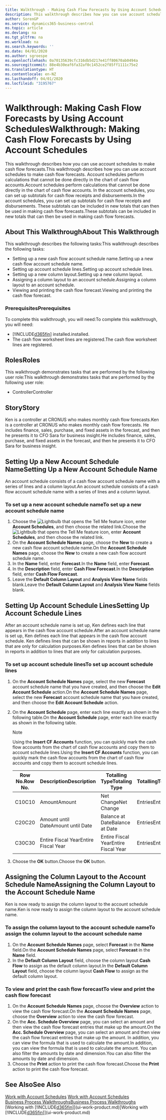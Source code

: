 ```yaml
---
title: Walkthrough - Making Cash Flow Forecasts by Using Account Schedules | Microsoft Docs
description: This walkthrough describes how you can use account schedules to make cash flow forecasts. Account schedules perform calculations that cannot be done directly in the chart of cash flow accounts. In the account schedules, you can set up subtotals for cash flow receipts and disbursements. These subtotals can be included in new totals that can then be used in making cash flow forecasts.
author: SorenGP
ms.service: dynamics365-business-central
ms.topic: article
ms.devlang: na
ms.tgt_pltfrm: na
ms.workload: na
ms.search.keywords: ''
ms.date: 04/01/2020
ms.author: sgroespe
ms.openlocfilehash: 0a70135639cfc316db5d217e41ff80670ab0494a
ms.sourcegitcommit: 88e4b30eaf6fa32af0c1452ce2f85ff1111c75e2
ms.translationtype: HT
ms.contentlocale: en-NZ
ms.lasthandoff: 04/01/2020
ms.locfileid: "3195767"
---
```

# <a name="walkthrough-making-cash-flow-forecasts-by-using-account-schedules"></a><span data-ttu-id="dcfe4-106">Walkthrough: Making Cash Flow Forecasts by Using Account Schedules</span><span class="sxs-lookup"><span data-stu-id="dcfe4-106">Walkthrough: Making Cash Flow Forecasts by Using Account Schedules</span></span>
<span data-ttu-id="dcfe4-107">This walkthrough describes how you can use account schedules to make cash flow forecasts.</span><span class="sxs-lookup"><span data-stu-id="dcfe4-107">This walkthrough describes how you can use account schedules to make cash flow forecasts.</span></span> <span data-ttu-id="dcfe4-108">Account schedules perform calculations that cannot be done directly in the chart of cash flow accounts.</span><span class="sxs-lookup"><span data-stu-id="dcfe4-108">Account schedules perform calculations that cannot be done directly in the chart of cash flow accounts.</span></span> <span data-ttu-id="dcfe4-109">In the account schedules, you can set up subtotals for cash flow receipts and disbursements.</span><span class="sxs-lookup"><span data-stu-id="dcfe4-109">In the account schedules, you can set up subtotals for cash flow receipts and disbursements.</span></span> <span data-ttu-id="dcfe4-110">These subtotals can be included in new totals that can then be used in making cash flow forecasts.</span><span class="sxs-lookup"><span data-stu-id="dcfe4-110">These subtotals can be included in new totals that can then be used in making cash flow forecasts.</span></span>  

## <a name="about-this-walkthrough"></a><span data-ttu-id="dcfe4-111">About This Walkthrough</span><span class="sxs-lookup"><span data-stu-id="dcfe4-111">About This Walkthrough</span></span>  
<span data-ttu-id="dcfe4-112">This walkthrough describes the following tasks:</span><span class="sxs-lookup"><span data-stu-id="dcfe4-112">This walkthrough describes the following tasks:</span></span>  

- <span data-ttu-id="dcfe4-113">Setting up a new cash flow account schedule name.</span><span class="sxs-lookup"><span data-stu-id="dcfe4-113">Setting up a new cash flow account schedule name.</span></span>  
- <span data-ttu-id="dcfe4-114">Setting up account schedule lines.</span><span class="sxs-lookup"><span data-stu-id="dcfe4-114">Setting up account schedule lines.</span></span>  
- <span data-ttu-id="dcfe4-115">Setting up a new column layout.</span><span class="sxs-lookup"><span data-stu-id="dcfe4-115">Setting up a new column layout.</span></span>  
- <span data-ttu-id="dcfe4-116">Assigning a column layout to an account schedule.</span><span class="sxs-lookup"><span data-stu-id="dcfe4-116">Assigning a column layout to an account schedule.</span></span>  
- <span data-ttu-id="dcfe4-117">Viewing and printing the cash flow forecast.</span><span class="sxs-lookup"><span data-stu-id="dcfe4-117">Viewing and printing the cash flow forecast.</span></span>  

### <a name="prerequisites"></a><span data-ttu-id="dcfe4-118">Prerequisites</span><span class="sxs-lookup"><span data-stu-id="dcfe4-118">Prerequisites</span></span>  
<span data-ttu-id="dcfe4-119">To complete this walkthrough, you will need:</span><span class="sxs-lookup"><span data-stu-id="dcfe4-119">To complete this walkthrough, you will need:</span></span>  

- [!INCLUDE[d365fin](includes/d365fin_md.md)] <span data-ttu-id="dcfe4-120">installed.</span><span class="sxs-lookup"><span data-stu-id="dcfe4-120">installed.</span></span>  
- <span data-ttu-id="dcfe4-121">The cash flow worksheet lines are registered.</span><span class="sxs-lookup"><span data-stu-id="dcfe4-121">The cash flow worksheet lines are registered.</span></span>  

## <a name="roles"></a><span data-ttu-id="dcfe4-122">Roles</span><span class="sxs-lookup"><span data-stu-id="dcfe4-122">Roles</span></span>  
<span data-ttu-id="dcfe4-123">This walkthrough demonstrates tasks that are performed by the following user role:</span><span class="sxs-lookup"><span data-stu-id="dcfe4-123">This walkthrough demonstrates tasks that are performed by the following user role:</span></span>  

- <span data-ttu-id="dcfe4-124">Controller</span><span class="sxs-lookup"><span data-stu-id="dcfe4-124">Controller</span></span>  

## <a name="story"></a><span data-ttu-id="dcfe4-125">Story</span><span class="sxs-lookup"><span data-stu-id="dcfe4-125">Story</span></span>  
<span data-ttu-id="dcfe4-126">Ken is a controller at CRONUS who makes monthly cash flow forecasts.</span><span class="sxs-lookup"><span data-stu-id="dcfe4-126">Ken is a controller at CRONUS who makes monthly cash flow forecasts.</span></span> <span data-ttu-id="dcfe4-127">He includes finance, sales, purchase, and fixed assets in the forecast, and then he presents it to CFO Sara for business insight.</span><span class="sxs-lookup"><span data-stu-id="dcfe4-127">He includes finance, sales, purchase, and fixed assets in the forecast, and then he presents it to CFO Sara for business insight.</span></span>  

## <a name="setting-up-a-new-account-schedule-name"></a><span data-ttu-id="dcfe4-128">Setting Up a New Account Schedule Name</span><span class="sxs-lookup"><span data-stu-id="dcfe4-128">Setting Up a New Account Schedule Name</span></span>  
<span data-ttu-id="dcfe4-129">An account schedule consists of a cash flow account schedule name with a series of lines and a column layout.</span><span class="sxs-lookup"><span data-stu-id="dcfe4-129">An account schedule consists of a cash flow account schedule name with a series of lines and a column layout.</span></span>  

### <a name="to-set-up-a-new-account-schedule-name"></a><span data-ttu-id="dcfe4-130">To set up a new account schedule name</span><span class="sxs-lookup"><span data-stu-id="dcfe4-130">To set up a new account schedule name</span></span>  

1.  <span data-ttu-id="dcfe4-131">Choose the ![Lightbulb that opens the Tell Me feature](media/ui-search/search_small.png "Tell me what you want to do") icon, enter **Account Schedules**, and then choose the related link.</span><span class="sxs-lookup"><span data-stu-id="dcfe4-131">Choose the ![Lightbulb that opens the Tell Me feature](media/ui-search/search_small.png "Tell me what you want to do") icon, enter **Account Schedules**, and then choose the related link.</span></span>  
2.  <span data-ttu-id="dcfe4-132">On the **Account Schedule Names** page, choose the **New** to create a new cash flow account schedule name.</span><span class="sxs-lookup"><span data-stu-id="dcfe4-132">On the **Account Schedule Names** page, choose the **New** to create a new cash flow account schedule name.</span></span>  
3.  <span data-ttu-id="dcfe4-133">In the **Name** field, enter **Forecast**.</span><span class="sxs-lookup"><span data-stu-id="dcfe4-133">In the **Name** field, enter **Forecast**.</span></span>  
4.  <span data-ttu-id="dcfe4-134">In the **Description** field, enter **Cash Flow Forecast**.</span><span class="sxs-lookup"><span data-stu-id="dcfe4-134">In the **Description** field, enter **Cash Flow Forecast**.</span></span>  
5.  <span data-ttu-id="dcfe4-135">Leave the **Default Column Layout** and **Analysis View Name** fields blank.</span><span class="sxs-lookup"><span data-stu-id="dcfe4-135">Leave the **Default Column Layout** and **Analysis View Name** fields blank.</span></span>  

## <a name="setting-up-account-schedule-lines"></a><span data-ttu-id="dcfe4-136">Setting Up Account Schedule Lines</span><span class="sxs-lookup"><span data-stu-id="dcfe4-136">Setting Up Account Schedule Lines</span></span>  
<span data-ttu-id="dcfe4-137">After an account schedule name is set up, Ken defines each line that appears in the cash flow account schedule.</span><span class="sxs-lookup"><span data-stu-id="dcfe4-137">After an account schedule name is set up, Ken defines each line that appears in the cash flow account schedule.</span></span> <span data-ttu-id="dcfe4-138">Ken defines lines that can be shown in reports in addition to lines that are only for calculation purposes.</span><span class="sxs-lookup"><span data-stu-id="dcfe4-138">Ken defines lines that can be shown in reports in addition to lines that are only for calculation purposes.</span></span>  

### <a name="to-set-up-account-schedule-lines"></a><span data-ttu-id="dcfe4-139">To set up account schedule lines</span><span class="sxs-lookup"><span data-stu-id="dcfe4-139">To set up account schedule lines</span></span>  

1.  <span data-ttu-id="dcfe4-140">On the **Account Schedule Names** page, select the new **Forecast** account schedule name that you have created, and then choose the **Edit Account Schedule** action.</span><span class="sxs-lookup"><span data-stu-id="dcfe4-140">On the **Account Schedule Names** page, select the new **Forecast** account schedule name that you have created, and then choose the **Edit Account Schedule** action.</span></span>  
2.  <span data-ttu-id="dcfe4-141">On the **Account Schedule** page, enter each line exactly as shown in the following table.</span><span class="sxs-lookup"><span data-stu-id="dcfe4-141">On the **Account Schedule** page, enter each line exactly as shown in the following table.</span></span>  

    > [!NOTE]  
    >  <span data-ttu-id="dcfe4-142">Using the **Insert CF Accounts** function, you can quickly mark the cash flow accounts from the chart of cash flow accounts and copy them to account schedule lines.</span><span class="sxs-lookup"><span data-stu-id="dcfe4-142">Using the **Insert CF Accounts** function, you can quickly mark the cash flow accounts from the chart of cash flow accounts and copy them to account schedule lines.</span></span>  

    |<span data-ttu-id="dcfe4-143">Row No.</span><span class="sxs-lookup"><span data-stu-id="dcfe4-143">Row No.</span></span>|<span data-ttu-id="dcfe4-144">Description</span><span class="sxs-lookup"><span data-stu-id="dcfe4-144">Description</span></span>|<span data-ttu-id="dcfe4-145">Totalling Type</span><span class="sxs-lookup"><span data-stu-id="dcfe4-145">Totaling Type</span></span>|<span data-ttu-id="dcfe4-146">Totalling</span><span class="sxs-lookup"><span data-stu-id="dcfe4-146">Totaling</span></span>|<span data-ttu-id="dcfe4-147">Row Type</span><span class="sxs-lookup"><span data-stu-id="dcfe4-147">Row Type</span></span>|<span data-ttu-id="dcfe4-148">Amount Type</span><span class="sxs-lookup"><span data-stu-id="dcfe4-148">Amount Type</span></span>|<span data-ttu-id="dcfe4-149">Show</span><span class="sxs-lookup"><span data-stu-id="dcfe4-149">Show</span></span>|  
    |-------|-----------|-------------|--------|--------|-----------|----|
    |<span data-ttu-id="dcfe4-150">C10</span><span class="sxs-lookup"><span data-stu-id="dcfe4-150">C10</span></span>|<span data-ttu-id="dcfe4-151">Amount</span><span class="sxs-lookup"><span data-stu-id="dcfe4-151">Amount</span></span>|<span data-ttu-id="dcfe4-152">Net Change</span><span class="sxs-lookup"><span data-stu-id="dcfe4-152">Net Change</span></span>|<span data-ttu-id="dcfe4-153">Entries</span><span class="sxs-lookup"><span data-stu-id="dcfe4-153">Entries</span></span>|<span data-ttu-id="dcfe4-154">Net Amount</span><span class="sxs-lookup"><span data-stu-id="dcfe4-154">Net Amount</span></span>|<span data-ttu-id="dcfe4-155">Always</span><span class="sxs-lookup"><span data-stu-id="dcfe4-155">Always</span></span>|  
    |<span data-ttu-id="dcfe4-156">C20</span><span class="sxs-lookup"><span data-stu-id="dcfe4-156">C20</span></span>|<span data-ttu-id="dcfe4-157">Amount until Date</span><span class="sxs-lookup"><span data-stu-id="dcfe4-157">Amount until Date</span></span>|<span data-ttu-id="dcfe4-158">Balance at Date</span><span class="sxs-lookup"><span data-stu-id="dcfe4-158">Balance at Date</span></span>|<span data-ttu-id="dcfe4-159">Entries</span><span class="sxs-lookup"><span data-stu-id="dcfe4-159">Entries</span></span>|<span data-ttu-id="dcfe4-160">Net Amount</span><span class="sxs-lookup"><span data-stu-id="dcfe4-160">Net Amount</span></span>|<span data-ttu-id="dcfe4-161">Always</span><span class="sxs-lookup"><span data-stu-id="dcfe4-161">Always</span></span>|  
    |<span data-ttu-id="dcfe4-162">C30</span><span class="sxs-lookup"><span data-stu-id="dcfe4-162">C30</span></span>|<span data-ttu-id="dcfe4-163">Entire Fiscal Year</span><span class="sxs-lookup"><span data-stu-id="dcfe4-163">Entire Fiscal Year</span></span>|<span data-ttu-id="dcfe4-164">Entire Fiscal Year</span><span class="sxs-lookup"><span data-stu-id="dcfe4-164">Entire Fiscal Year</span></span>|<span data-ttu-id="dcfe4-165">Entries</span><span class="sxs-lookup"><span data-stu-id="dcfe4-165">Entries</span></span>|<span data-ttu-id="dcfe4-166">Net Amount</span><span class="sxs-lookup"><span data-stu-id="dcfe4-166">Net Amount</span></span>|<span data-ttu-id="dcfe4-167">Always</span><span class="sxs-lookup"><span data-stu-id="dcfe4-167">Always</span></span>|  

4.  <span data-ttu-id="dcfe4-168">Choose the **OK** button.</span><span class="sxs-lookup"><span data-stu-id="dcfe4-168">Choose the **OK** button.</span></span>  

## <a name="assigning-the-column-layout-to-the-account-schedule-name"></a><span data-ttu-id="dcfe4-169">Assigning the Column Layout to the Account Schedule Name</span><span class="sxs-lookup"><span data-stu-id="dcfe4-169">Assigning the Column Layout to the Account Schedule Name</span></span>  
<span data-ttu-id="dcfe4-170">Ken is now ready to assign the column layout to the account schedule name.</span><span class="sxs-lookup"><span data-stu-id="dcfe4-170">Ken is now ready to assign the column layout to the account schedule name.</span></span>  

### <a name="to-assign-the-column-layout-to-the-account-schedule-name"></a><span data-ttu-id="dcfe4-171">To assign the column layout to the account schedule name</span><span class="sxs-lookup"><span data-stu-id="dcfe4-171">To assign the column layout to the account schedule name</span></span>  

1.  <span data-ttu-id="dcfe4-172">On the **Account Schedule Names** page, select **Forecast** in the **Name** field.</span><span class="sxs-lookup"><span data-stu-id="dcfe4-172">On the **Account Schedule Names** page, select **Forecast** in the **Name** field.</span></span>  
2.  <span data-ttu-id="dcfe4-173">In the **Default Column Layout** field, choose the column layout **Cash Flow** to assign as the default column layout.</span><span class="sxs-lookup"><span data-stu-id="dcfe4-173">In the **Default Column Layout** field, choose the column layout **Cash Flow** to assign as the default column layout.</span></span>  

### <a name="to-view-and-print-the-cash-flow-forecast"></a><span data-ttu-id="dcfe4-174">To view and print the cash flow forecast</span><span class="sxs-lookup"><span data-stu-id="dcfe4-174">To view and print the cash flow forecast</span></span>  
1.  <span data-ttu-id="dcfe4-175">On the **Account Schedule Names** page, choose the **Overview** action to view the cash flow forecast.</span><span class="sxs-lookup"><span data-stu-id="dcfe4-175">On the **Account Schedule Names** page, choose the **Overview** action to view the cash flow forecast.</span></span>  
2.  <span data-ttu-id="dcfe4-176">On the **Acc. Schedule Overview** page, you can select an amount and then view the cash flow forecast entries that make up the amount.</span><span class="sxs-lookup"><span data-stu-id="dcfe4-176">On the **Acc. Schedule Overview** page, you can select an amount and then view the cash flow forecast entries that make up the amount.</span></span> <span data-ttu-id="dcfe4-177">In addition, you can view the formula that is used to calculate the amount.</span><span class="sxs-lookup"><span data-stu-id="dcfe4-177">In addition, you can view the formula that is used to calculate the amount.</span></span> <span data-ttu-id="dcfe4-178">You can also filter the amounts by date and dimension.</span><span class="sxs-lookup"><span data-stu-id="dcfe4-178">You can also filter the amounts by date and dimension.</span></span>  
3.  <span data-ttu-id="dcfe4-179">Choose the **Print** action to print the cash flow forecast.</span><span class="sxs-lookup"><span data-stu-id="dcfe4-179">Choose the **Print** action to print the cash flow forecast.</span></span>  

## <a name="see-also"></a><span data-ttu-id="dcfe4-180">See Also</span><span class="sxs-lookup"><span data-stu-id="dcfe4-180">See Also</span></span>  
 <span data-ttu-id="dcfe4-181">[Work with Account Schedules](bi-how-work-account-schedule.md) </span><span class="sxs-lookup"><span data-stu-id="dcfe4-181">[Work with Account Schedules](bi-how-work-account-schedule.md) </span></span>  
 [<span data-ttu-id="dcfe4-182">Business Process Walkthroughs</span><span class="sxs-lookup"><span data-stu-id="dcfe4-182">Business Process Walkthroughs</span></span>](walkthrough-business-process-walkthroughs.md)  
 <span data-ttu-id="dcfe4-183">[Working with [!INCLUDE[d365fin](includes/d365fin_md.md)]](ui-work-product.md)</span><span class="sxs-lookup"><span data-stu-id="dcfe4-183">[Working with [!INCLUDE[d365fin](includes/d365fin_md.md)]](ui-work-product.md)</span></span>
